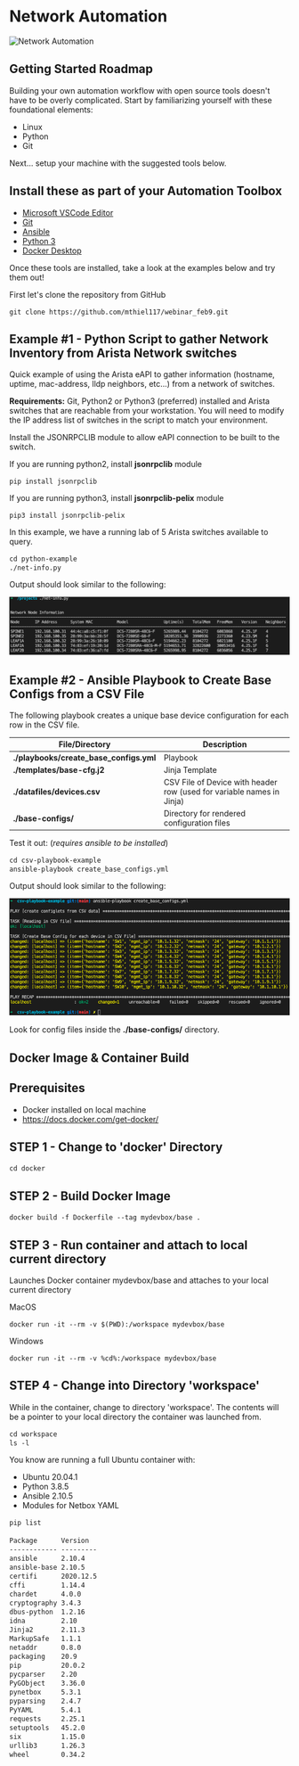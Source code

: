 # Network Automation

![Network Automation](https://img.shields.io/badge/Network%20Automation-blue&?style=for-the-badge&logo=ansible)

## Getting Started Roadmap

Building your own automation workflow with open source tools doesn't have to be overly complicated.  Start by familiarizing yourself with these foundational elements:

- Linux
- Python
- Git

Next... setup your machine with the suggested tools below.

## Install these as part of your Automation Toolbox

- [Microsoft VSCode Editor](https://code.visualstudio.com/Download)
- [Git](https://git-scm.com/book/en/v2/Getting-Started-Installing-Git)
- [Ansible](https://docs.ansible.com/ansible/latest/installation_guide/intro_installation.html)
- [Python 3](https://www.python.org/downloads/)
- [Docker Desktop](https://www.docker.com/products/docker-desktop)

Once these tools are installed, take a look at the examples below and try them out!

First let's clone the repository from GitHub

```text
git clone https://github.com/mthiel117/webinar_feb9.git
```

## Example #1 - Python Script to gather Network Inventory from Arista Network switches

Quick example of using the Arista eAPI to gather information (hostname, uptime, mac-address, lldp neighbors, etc...) from a network of switches.

**Requirements:**  Git, Python2 or Python3 (preferred) installed and Arista switches that are reachable from your workstation.  You will need to modify the IP address list of switches in the script to match your environment.

Install the JSONRPCLIB module to allow eAPI connection to be built to the switch.

If you are running python2, install **jsonrpclib** module

```text
pip install jsonrpclib
```

If you are running python3, install **jsonrpclib-pelix** module

```text
pip3 install jsonrpclib-pelix
```

In this example, we have a running lab of 5 Arista switches available to query.

```text
cd python-example
./net-info.py
```

Output should look similar to the following:

![output](docs/net-info.png)

## Example #2 - Ansible Playbook to Create Base Configs from a CSV File

The following playbook creates a unique base device configuration for each row in the CSV file.

| File/Directory | Description |
| -------- | -------- |
| **./playbooks/create_base_configs.yml** | Playbook |
| **./templates/base-cfg.j2** | Jinja Template |
| **./datafiles/devices.csv** | CSV File of Device with header row (used for variable names in Jinja) |
| **./base-configs/** | Directory for rendered configuration files |

Test it out: (*requires ansible to be installed*)

```text
cd csv-playbook-example
ansible-playbook create_base_configs.yml
```

Output should look similar to the following:

![output](docs/playbook.png)

Look for config files inside the **./base-configs/** directory.

## Docker Image & Container Build

## Prerequisites

- Docker installed on local machine
- https://docs.docker.com/get-docker/

## STEP 1 - Change to 'docker' Directory

```shell
cd docker
```

## STEP 2 - Build Docker Image

```shell
docker build -f Dockerfile --tag mydevbox/base .
```

## STEP 3 - Run container and attach to local current directory

Launches Docker container mydevbox/base and attaches to your local current directory

MacOS

```shell
docker run -it --rm -v $(PWD):/workspace mydevbox/base
```

Windows

```shell
docker run -it --rm -v %cd%:/workspace mydevbox/base
```

## STEP 4 - Change into Directory 'workspace'

While in the container, change to directory 'workspace'.  The contents will be a pointer to your local directory the container was launched from.

```shell
cd workspace
ls -l
```

You know are running a full Ubuntu container with:

- Ubuntu 20.04.1
- Python 3.8.5
- Ansible 2.10.5
- Modules for Netbox YAML

```text
pip list

Package      Version
------------ ---------
ansible      2.10.4
ansible-base 2.10.5
certifi      2020.12.5
cffi         1.14.4
chardet      4.0.0
cryptography 3.4.3
dbus-python  1.2.16
idna         2.10
Jinja2       2.11.3
MarkupSafe   1.1.1
netaddr      0.8.0
packaging    20.9
pip          20.0.2
pycparser    2.20
PyGObject    3.36.0
pynetbox     5.3.1
pyparsing    2.4.7
PyYAML       5.4.1
requests     2.25.1
setuptools   45.2.0
six          1.15.0
urllib3      1.26.3
wheel        0.34.2
```
